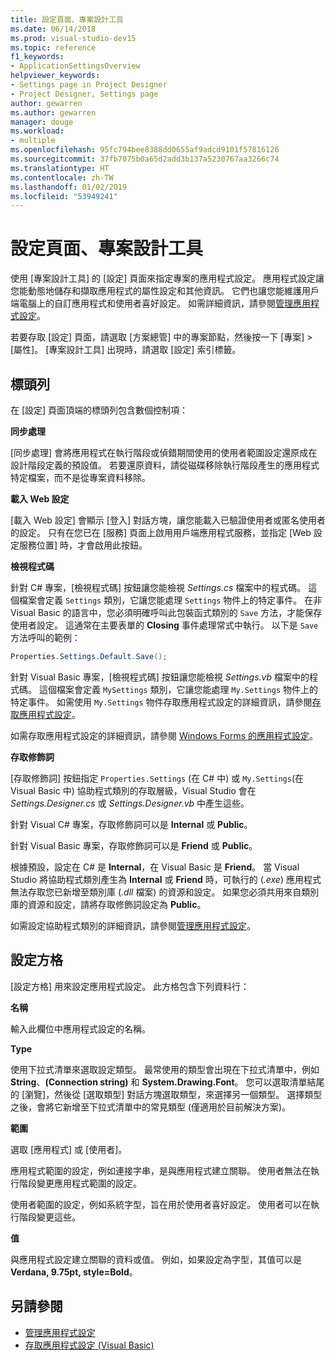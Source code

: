 ```yaml
---
title: 設定頁面、專案設計工具
ms.date: 06/14/2018
ms.prod: visual-studio-dev15
ms.topic: reference
f1_keywords:
- ApplicationSettingsOverview
helpviewer_keywords:
- Settings page in Project Designer
- Project Designer, Settings page
author: gewarren
ms.author: gewarren
manager: douge
ms.workload:
- multiple
ms.openlocfilehash: 95fc794bee8388dd0655af9adcd9101f57816126
ms.sourcegitcommit: 37fb7075b0a65d2add3b137a5230767aa3266c74
ms.translationtype: HT
ms.contentlocale: zh-TW
ms.lasthandoff: 01/02/2019
ms.locfileid: "53949241"
---
```

# <a name="settings-page-project-designer"></a>設定頁面、專案設計工具

使用 [專案設計工具] 的 [設定] 頁面來指定專案的應用程式設定。 應用程式設定讓您能動態地儲存和擷取應用程式的屬性設定和其他資訊。 它們也讓您能維護用戶端電腦上的自訂應用程式和使用者喜好設定。 如需詳細資訊，請參閱[管理應用程式設定](../managing-application-settings-dotnet.md)。

若要存取 [設定] 頁面，請選取 [方案總管] 中的專案節點，然後按一下 [專案] > [屬性]。 [專案設計工具] 出現時，請選取 [設定] 索引標籤。

## <a name="header-bar"></a>標頭列

在 [設定] 頁面頂端的標頭列包含數個控制項：

**同步處理**

[同步處理] 會將應用程式在執行階段或偵錯期間使用的使用者範圍設定還原成在設計階段定義的預設值。 若要還原資料，請從磁碟移除執行階段產生的應用程式特定檔案，而不是從專案資料移除。

**載入 Web 設定**

[載入 Web 設定] 會顯示 [登入] 對話方塊，讓您能載入已驗證使用者或匿名使用者的設定。 只有在您已在 [服務] 頁面上啟用用戶端應用程式服務，並指定 [Web 設定服務位置] 時，才會啟用此按鈕。

**檢視程式碼**

針對 C# 專案，[檢視程式碼] 按鈕讓您能檢視 *Settings.cs* 檔案中的程式碼。 這個檔案會定義 `Settings` 類別，它讓您能處理 `Settings` 物件上的特定事件。 在非 Visual Basic 的語言中，您必須明確呼叫此包裝函式類別的 `Save` 方法，才能保存使用者設定。 這通常在主要表單的 **Closing** 事件處理常式中執行。 以下是 `Save` 方法呼叫的範例：

```csharp
Properties.Settings.Default.Save();
```

針對 Visual Basic 專案，[檢視程式碼] 按鈕讓您能檢視 *Settings.vb* 檔案中的程式碼。 這個檔案會定義 `MySettings` 類別，它讓您能處理 `My.Settings` 物件上的特定事件。 如需使用 `My.Settings` 物件存取應用程式設定的詳細資訊，請參閱[存取應用程式設定](/dotnet/visual-basic/developing-apps/programming/app-settings/accessing-application-settings)。

如需存取應用程式設定的詳細資訊，請參閱 [Windows Forms 的應用程式設定](/dotnet/framework/winforms/advanced/application-settings-for-windows-forms)。

**存取修飾詞**

[存取修飾詞] 按鈕指定 `Properties.Settings` (在 C# 中) 或 `My.Settings`(在 Visual Basic 中) 協助程式類別的存取層級，Visual Studio 會在 *Settings.Designer.cs* 或 *Settings.Designer.vb* 中產生這些。

針對 Visual C# 專案，存取修飾詞可以是 **Internal** 或 **Public**。

針對 Visual Basic 專案，存取修飾詞可以是 **Friend** 或 **Public**。

根據預設，設定在 C# 是 **Internal**，在 Visual Basic 是 **Friend**。 當 Visual Studio 將協助程式類別產生為 **Internal** 或 **Friend** 時，可執行的 (*.exe*) 應用程式無法存取您已新增至類別庫 (*.dll* 檔案) 的資源和設定。 如果您必須共用來自類別庫的資源和設定，請將存取修飾詞設定為 **Public**。

如需設定協助程式類別的詳細資訊，請參閱[管理應用程式設定](../managing-application-settings-dotnet.md)。

## <a name="settings-grid"></a>設定方格

[設定方格] 用來設定應用程式設定。 此方格包含下列資料行：

**名稱**

輸入此欄位中應用程式設定的名稱。

**Type**

使用下拉式清單來選取設定類型。 最常使用的類型會出現在下拉式清單中，例如 **String**、**(Connection string)** 和 **System.Drawing.Font**。 您可以選取清單結尾的 [瀏覽]，然後從 [選取類型] 對話方塊選取類型，來選擇另一個類型。 選擇類型之後，會將它新增至下拉式清單中的常見類型 (僅適用於目前解決方案)。

**範圍**

選取 [應用程式] 或 [使用者]。

應用程式範圍的設定，例如連接字串，是與應用程式建立關聯。 使用者無法在執行階段變更應用程式範圍的設定。

使用者範圍的設定，例如系統字型，旨在用於使用者喜好設定。 使用者可以在執行階段變更這些。

**值**

與應用程式設定建立關聯的資料或值。 例如，如果設定為字型，其值可以是 **Verdana, 9.75pt, style=Bold**。

## <a name="see-also"></a>另請參閱

- [管理應用程式設定](../managing-application-settings-dotnet.md)
- [存取應用程式設定 (Visual Basic)](/dotnet/visual-basic/developing-apps/programming/app-settings/accessing-application-settings)